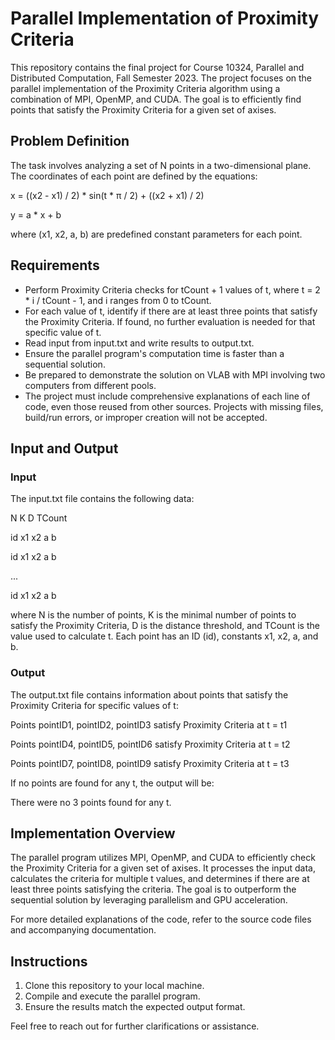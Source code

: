 # Parallel Implementation of Proximity Criteria

This repository contains the final project for Course 10324, Parallel and Distributed Computation, Fall Semester 2023. The project focuses on the parallel implementation of the Proximity Criteria algorithm using a combination of MPI, OpenMP, and CUDA. The goal is to efficiently find points that satisfy the Proximity Criteria for a given set of axises.

## Problem Definition

The task involves analyzing a set of N points in a two-dimensional plane. The coordinates of each point are defined by the equations:

x = ((x2 - x1) / 2) * sin(t * π / 2) + ((x2 + x1) / 2)

y = a * x + b

where (x1, x2, a, b) are predefined constant parameters for each point.

## Requirements
- Perform Proximity Criteria checks for tCount + 1 values of t, where t = 2 * i / tCount - 1, and i ranges from 0 to tCount.
- For each value of t, identify if there are at least three points that satisfy the Proximity Criteria. If found, no further evaluation is needed for that specific value of t.
- Read input from input.txt and write results to output.txt.
- Ensure the parallel program's computation time is faster than a sequential solution.
- Be prepared to demonstrate the solution on VLAB with MPI involving two computers from different pools.
- The project must include comprehensive explanations of each line of code, even those reused from other sources.
Projects with missing files, build/run errors, or improper creation will not be accepted.

## Input and Output
### Input
The input.txt file contains the following data:

N K D TCount

id x1 x2 a b

id x1 x2 a b

...

id x1 x2 a b

where N is the number of points, K is the minimal number of points to satisfy the Proximity Criteria, D is the distance threshold, and TCount is the value used to calculate t. Each point has an ID (id), constants x1, x2, a, and b.

### Output
The output.txt file contains information about points that satisfy the Proximity Criteria for specific values of t:

Points pointID1, pointID2, pointID3 satisfy Proximity Criteria at t = t1

Points pointID4, pointID5, pointID6 satisfy Proximity Criteria at t = t2

Points pointID7, pointID8, pointID9 satisfy Proximity Criteria at t = t3

If no points are found for any t, the output will be:

There were no 3 points found for any t.

## Implementation Overview
The parallel program utilizes MPI, OpenMP, and CUDA to efficiently check the Proximity Criteria for a given set of axises. It processes the input data, calculates the criteria for multiple t values, and determines if there are at least three points satisfying the criteria. The goal is to outperform the sequential solution by leveraging parallelism and GPU acceleration.

For more detailed explanations of the code, refer to the source code files and accompanying documentation.

## Instructions
1. Clone this repository to your local machine.
2. Compile and execute the parallel program.
3. Ensure the results match the expected output format.
   
Feel free to reach out for further clarifications or assistance.

